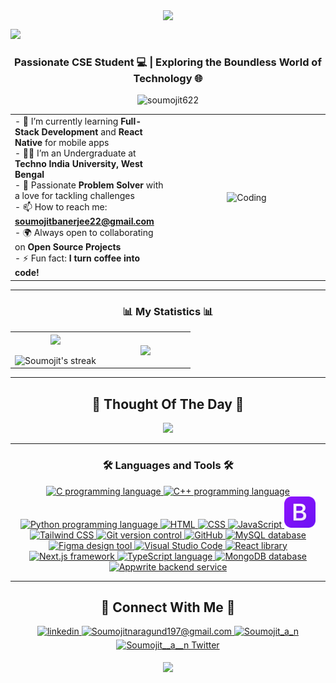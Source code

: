 <p align="center">
  <picture align="center">
    <img align="center" src="https://github.com/7oSkaaa/7oSkaaa/blob/main/Images/about_me.gif?raw=true" width="50px">
  </picture>
</p>

<!-- <h1 align="center">Hi 👋, I'm Soumojit Banerjee</h1> -->
<!-- <h1 align="center">
  <a href="https://github.com/Ratheshan03/readme-typing-svg"><img src="https://readme-typing-svg.herokuapp.com?lines=Computer+Science+Undergraduate;Frontend+Developer;DS%20|%20Web+Development%20Enthusiast;Aspiring+Learner&center=true&width=500&height=50"></a>
</h1> -->

<a href="https://github.com/Ratheshan03/readme-typing-svg"><img src="https://readme-typing-svg.herokuapp.com?lines=Hi+%F0%9F%91%8B%2C+I%27m+Soumojit+Banerjee;Computer+Science+Undergraduate;DS%20|%20Web+Development%20Enthusiast&center=true&width=500&height=50"></a>

<h3 align="center">Passionate CSE Student 💻 | Exploring the Boundless World of Technology 🌐</h3>

<p align="center"> 
  <img src="https://komarev.com/ghpvc/?username=soumojit622&label=Profile%20views&color=0e75b6&style=flat" alt="soumojit622" /> 
</p>

<table align="center">
  <tr border="none">
    <td width="50%" align="left">
      - 🌱 I’m currently learning <b>Full-Stack Development</b> and <b>React Native</b> for mobile apps <br>
      - 🧑‍🎓 I’m an Undergraduate at <b>Techno India University, West Bengal</b> <br>
      - 💬 Passionate <b>Problem Solver</b> with a love for tackling challenges <br>
      - 📫 How to reach me: <a href="mailto:soumojitbanerjee22@gmail.com"><b>soumojitbanerjee22@gmail.com</b></a> <br>
      - 🌍 Always open to collaborating on <b>Open Source Projects</b> <br>
      - ⚡ Fun fact: <b>I turn coffee into code!</b>
    </td>
    <td width="50%" align="center">
      <img align="center" alt="Coding" width="450" src="https://repository-images.githubusercontent.com/588181932/e36ec678-7984-4cdd-8e4c-a3932772ff8e">
    </td>
  </tr>
</table>

---

<h3 align="center">📊 My Statistics 📊</h3>
<p align="center">
<table align="center">
  <tr border="none">
    <td width="50%" align="center">
      <img align="center" src="https://github-readme-stats.vercel.app/api?username=soumojit622&theme=dark&show_icons=true&count_private=true" />
      <br><br>
      <img title="🔥 Get streak stats for your profile at git.io/streak-stats" alt="Soumojit's streak" src="https://github-readme-streak-stats.herokuapp.com/?user=soumojit622&theme=dark&hide_border=false" />
    </td>
    <td width="50%" align="center">
      <img align="center" src="https://github-readme-stats.anuraghazra1.vercel.app/api/top-langs/?username=soumojit622&theme=dark&hide_border=false&no-bg=true&no-frame=true&langs_count=10"/>
    </td>
  </tr>
</table>
</p>

---

<!--Dynamic Quote card updated everyday at 12 PM-->
<h2 align="center">🌟 Thought Of The Day 🌟</h2>

<!--STARTS_HERE_QUOTE_CARD-->
<p align="center">
  <img src="https://readme-daily-quotes.vercel.app/api?theme=dark&category=programming&bg_color=181818&author_color=ffffff">
</p>
<!--ENDS_HERE_QUOTE_CARD-->

<!-- <h3 align="center">Connect with me:</h3>
<p align="center">
  <a href="https://www.youtube.com/@soumojitbanerjee7273" target="blank">
    <img align="center" src="https://img.icons8.com/fluency/48/000000/youtube-play.png" alt="YouTube" height="50" width="50" />
  </a>
  <a href="https://linkedin.com/in/soumojit-banerjee-4914b3228" target="blank">
    <img align="center" src="https://img.icons8.com/color/48/000000/linkedin.png" alt="LinkedIn" height="50" width="50" />
  </a>
  <a href="https://github.com/soumojit622" target="blank">
    <img align="center" src="https://img.icons8.com/ios-glyphs/48/000000/github.png" alt="GitHub" height="50" width="50" />
  </a>
  <a href="https://stackoverflow.com/users/22345746/soumojit-banerjee" target="blank">
    <img align="center" src="https://img.icons8.com/color/48/000000/stack-overflow.png" alt="Stack Overflow" height="50" width="50" />
  </a>
  <a href="https://www.facebook.com/soumojit.banerjee.125" target="blank">
    <img align="center" src="https://img.icons8.com/color/48/000000/facebook.png" alt="Facebook" height="50" width="50" />
  </a>
  <a href="https://www.instagram.com/soumo622/" target="blank">
    <img align="center" src="https://img.icons8.com/fluency/48/000000/instagram-new.png" alt="Instagram" height="50" width="50" />
  </a>
</p> -->

---

<h3 align="center">🛠️ Languages and Tools 🛠️</h3>
<p align="center"> 
  <a href="https://learn.microsoft.com/en-us/cpp/c-language/?view=msvc-160" target="_blank" rel="noreferrer"> 
    <img src="https://github.com/Scar1109/skill-icons/blob/Scar1109/icons/C.svg" alt="C programming language" width="50" height="50"/> 
  </a> 
  <a href="https://en.cppreference.com/w/cpp" target="_blank" rel="noreferrer"> 
    <img src="https://github.com/Scar1109/skill-icons/blob/Scar1109/icons/CPP.svg" alt="C++ programming language" width="50" height="50"/> 
  </a> 
  <a href="https://www.python.org" target="_blank" rel="noreferrer"> 
    <img src="https://github.com/Scar1109/skill-icons/blob/Scar1109/icons/Python-Light.svg" alt="Python programming language" width="50" height="50"/> 
  </a> 
  <a href="https://developer.mozilla.org/en-US/docs/Web/HTML" target="_blank" rel="noreferrer"> 
    <img src="https://github.com/Scar1109/skill-icons/blob/Scar1109/icons/HTML.svg" alt="HTML" width="50" height="50"/> 
  </a> 
  <a href="https://developer.mozilla.org/en-US/docs/Web/CSS" target="_blank" rel="noreferrer"> 
    <img src="https://github.com/Scar1109/skill-icons/blob/Scar1109/icons/CSS.svg" alt="CSS" width="50" height="50"/> 
  </a> 
  <a href="https://developer.mozilla.org/en-US/docs/Web/JavaScript" target="_blank" rel="noreferrer"> 
    <img src="https://github.com/Scar1109/skill-icons/blob/Scar1109/icons/JavaScript.svg" alt="JavaScript" width="50" height="50"/> 
  </a> 
  <a href="https://getbootstrap.com" target="_blank" rel="noreferrer"> 
    <img src="https://github.com/tandpfun/skill-icons/blob/main/icons/Bootstrap.svg" alt="Bootstrap framework" width="50" height="50"/> 
  </a> 
  <a href="https://tailwindcss.com" target="_blank" rel="noreferrer"> 
    <img src="https://github.com/Scar1109/skill-icons/blob/Scar1109/icons/TailwindCSS-Light.svg" alt="Tailwind CSS" width="50" height="50"/> 
  </a> 
  <a href="https://git-scm.com" target="_blank" rel="noreferrer"> 
    <img src="https://github.com/Scar1109/skill-icons/blob/Scar1109/icons/Git.svg" alt="Git version control" width="50" height="50"/> 
  </a> 
  <a href="https://github.com" target="_blank" rel="noreferrer"> 
    <img src="https://github.com/Scar1109/skill-icons/blob/Scar1109/icons/Github-Light.svg" alt="GitHub" width="50" height="50"/> 
  </a> 
  <a href="https://www.mysql.com" target="_blank" rel="noreferrer"> 
    <img src="https://github.com/Scar1109/skill-icons/blob/Scar1109/icons/MySQL-Light.svg" alt="MySQL database" width="50" height="50"/> 
  </a> 
  <a href="https://www.figma.com" target="_blank" rel="noreferrer"> 
    <img src="https://github.com/Scar1109/skill-icons/blob/Scar1109/icons/Figma-Light.svg" alt="Figma design tool" width="50" height="50"/> 
  </a> 
  <a href="https://code.visualstudio.com" target="_blank" rel="noreferrer"> 
    <img src="https://github.com/Scar1109/skill-icons/blob/Scar1109/icons/VSCode-Light.svg" alt="Visual Studio Code" width="50" height="50"/> 
  </a> 
  <a href="https://reactjs.org" target="_blank" rel="noreferrer"> 
    <img src="https://github.com/Scar1109/skill-icons/blob/Scar1109/icons/React-Light.svg" alt="React library" width="50" height="50"/> 
  </a> 
  <a href="https://nextjs.org" target="_blank" rel="noreferrer"> 
    <img src="https://github.com/Scar1109/skill-icons/blob/Scar1109/icons/NextJS-Light.svg" alt="Next.js framework" width="50" height="50"/> 
  </a> 
  <a href="https://www.typescriptlang.org" target="_blank" rel="noreferrer"> 
    <img src="https://github.com/Scar1109/skill-icons/blob/Scar1109/icons/TypeScript.svg" alt="TypeScript language" width="50" height="50"/> 
  </a> 
  <a href="https://www.mongodb.com" target="_blank" rel="noreferrer"> 
    <img src="https://github.com/Scar1109/skill-icons/blob/Scar1109/icons/MongoDB.svg" alt="MongoDB database" width="50" height="50"/> 
  </a> 
  <a href="https://www.appwrite.io" target="_blank" rel="noreferrer"> 
    <img src="https://github.com/Scar1109/skill-icons/blob/Scar1109/icons/Appwrite.svg" alt="Appwrite backend service" width="50" height="50"/> 
  </a> 
</p>

---

<!--Contact Section-->

<h2 align="center">🤝 Connect With Me 🤝 </h2>
<div align="center">
 <a href="https://linkedin.com/in/soumojit-banerjee-4914b3228" target="_blank">
<img src=https://img.shields.io/badge/linkedin-%231E77B5.svg?&style=for-the-badge&logo=linkedin&logoColor=white alt=linkedin style="margin-bottom: 5px;" />
</a>
  
<a href="mailto:soumojitbanerjee22@gmail.com" target="_blank">
<img src="https://img.shields.io/badge/Gmail-D14836?style=for-the-badge&logo=gmail&logoColor=white" alt=Soumojitnaragund197@gmail.com mail style="margin-bottom: 5px;" />
</a>

<a href="https://www.instagram.com/soumo622/" target="_blank">
<img src=https://img.shields.io/badge/Instagram-E4405F?style=for-the-badge&logo=instagram&logoColor=white alt=Soumojit_a_n Instagram style="margin-bottom: 5px;" />
</a>

<a href="https://twitter.com/Soumojit__a__n" target="_blank">
<img src="https://img.shields.io/badge/Twitter-1DA1F2?style=for-the-badge&logo=twitter&logoColor=white" alt="Soumojit__a__n Twitter" style="margin-bottom: 5px;" />
</a>
</div>

<!--Footer-->
<p align="center">
  <img src="https://capsule-render.vercel.app/api?type=waving&color=gradient&height=65&section=footer"/>
</p>
